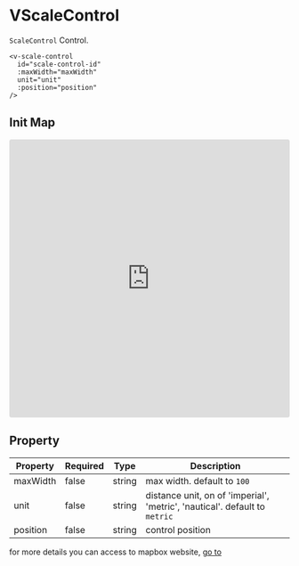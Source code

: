 # VScaleControl

`ScaleControl` Control.

```
<v-scale-control
  id="scale-control-id"
  :maxWidth="maxWidth"
  unit="unit"
  :position="position"
/>
```

## Init Map

<iframe src="https://codesandbox.io/embed/mapvue-vmap-5d689r?fontsize=14&hidescale=1&module=%2Fsrc%2FApp.vue&theme=dark"
     style="width:100%; height:500px; border:0; border-radius: 4px; overflow:hidden;"
     title="mapvue/vmap"
     allow="accelerometer; ambient-light-sensor; camera; encrypted-media; geolocation; gyroscope; hid; microphone; midi; payment; usb; vr; xr-spatial-tracking"
     sandbox="allow-forms allow-modals allow-popups allow-presentation allow-same-origin allow-scripts"
   ></iframe>

## Property

| Property | Required | Type   | Description                                                                |
| -------- | -------- | ------ | -------------------------------------------------------------------------- |
| maxWidth | false    | string | max width. default to `100`                                                |
| unit     | false    | string | distance unit, on of 'imperial', 'metric', 'nautical'. default to `metric` |
| position | false    | string | control position                                                           |

for more details you can access to mapbox website, [go to](https://docs.mapbox.com/mapbox-gl-js/api/markers/#scalecontrol)
